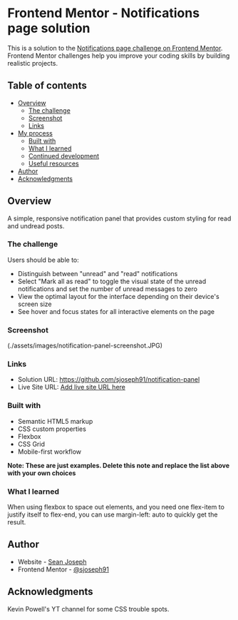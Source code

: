 # Frontend Mentor - Notifications page solution

This is a solution to the [Notifications page challenge on Frontend Mentor](https://www.frontendmentor.io/challenges/notifications-page-DqK5QAmKbC). Frontend Mentor challenges help you improve your coding skills by building realistic projects.

## Table of contents

- [Overview](#overview)
  - [The challenge](#the-challenge)
  - [Screenshot](#screenshot)
  - [Links](#links)
- [My process](#my-process)
  - [Built with](#built-with)
  - [What I learned](#what-i-learned)
  - [Continued development](#continued-development)
  - [Useful resources](#useful-resources)
- [Author](#author)
- [Acknowledgments](#acknowledgments)

## Overview

A simple, responsive notification panel that provides custom styling for read and undread posts.

### The challenge

Users should be able to:

- Distinguish between "unread" and "read" notifications
- Select "Mark all as read" to toggle the visual state of the unread notifications and set the number of unread messages to zero
- View the optimal layout for the interface depending on their device's screen size
- See hover and focus states for all interactive elements on the page

### Screenshot

(./assets/images/notification-panel-screenshot.JPG)

### Links

- Solution URL: https://github.com/sjoseph91/notification-panel
- Live Site URL: [Add live site URL here](https://your-live-site-url.com)

### Built with

- Semantic HTML5 markup
- CSS custom properties
- Flexbox
- CSS Grid
- Mobile-first workflow

**Note: These are just examples. Delete this note and replace the list above with your own choices**

### What I learned

When using flexbox to space out elements, and you need one flex-item to justify itself to flex-end, you can use margin-left: auto to quickly get the result.

## Author

- Website - [Sean Joseph](https://github.com/sjoseph91)
- Frontend Mentor - [@sjoseph91](https://www.frontendmentor.io/profile/sjoseph91)

## Acknowledgments

Kevin Powell's YT channel for some CSS trouble spots.
